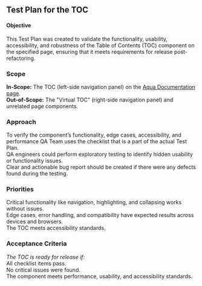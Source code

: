 ## Test Plan for the TOC  

#### Objective  

This Test Plan was created to validate the functionality, usability, accessibility, and robustness of the Table of Contents (TOC) component on the specified page, ensuring that it meets requirements for release post-refactoring.  

### Scope  

**In-Scope:** The TOC (left-side navigation panel) on the [Aqua Documentation page](https://www.jetbrains.com/help/aqua/getting-started-aqua.html).  
**Out-of-Scope:** The "Virtual TOC" (right-side navigation panel) and unrelated page components.  

### Approach  

To verify the component’s functionality, edge cases, accessibility, and performance QA Team uses the checklist that is a part of the actual Test Plan.  
QA engineers could perform exploratory testing to identify hidden usability or functionality issues.  
Clear and actionable bug report should be created if there were any defects found during the testing.  

### Priorities  

Critical functionality like navigation, highlighting, and collapsing works without issues.  
Edge cases, error handling, and compatibility have expected results across devices and browsers.  
The TOC meets accessibility standards.  

### Acceptance Criteria  

*The TOC is ready for release if:*  
All checklist items pass.  
No critical issues were found.  
The component meets performance, usability, and accessibility standards.
